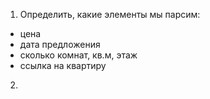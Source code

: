 1. Определить, какие элементы мы парсим:
- цена
- дата предложения
- сколько комнат, кв.м, этаж
- ссылка на квартиру

2. 